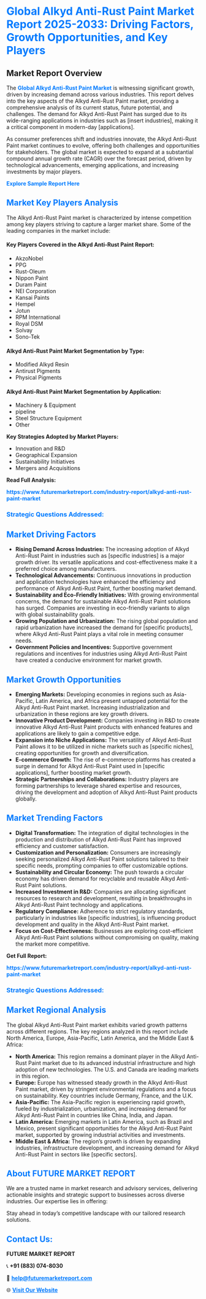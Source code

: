 <h1 style="color: #007BFF;">Global Alkyd Anti-Rust Paint Market Report 2025-2033: Driving Factors, Growth Opportunities, and Key Players</h1>

<section id="overview">
<h2>Market Report Overview</h2>
<p>The <a href="https://www.futuremarketreport.com/industry-report/alkyd-anti-rust-paint-market" style="color: #007BFF; text-decoration: none;"><strong>Global Alkyd Anti-Rust Paint Market</strong></a> is witnessing significant growth, driven by increasing demand across various industries. This report delves into the key aspects of the Alkyd Anti-Rust Paint market, providing a comprehensive analysis of its current status, future potential, and challenges. The demand for Alkyd Anti-Rust Paint has surged due to its wide-ranging applications in industries such as [insert industries], making it a critical component in modern-day [applications].</p>
<p>As consumer preferences shift and industries innovate, the Alkyd Anti-Rust Paint market continues to evolve, offering both challenges and opportunities for stakeholders. The global market is expected to expand at a substantial compound annual growth rate (CAGR) over the forecast period, driven by technological advancements, emerging applications, and increasing investments by major players.</p>
</section>

<section id="overview">
<p><a href="https://www.futuremarketreport.com/request-sample/reportId=58287" style="color: #007BFF; text-decoration: none;"><strong>Explore Sample Report Here</strong></a></p>
</section>

<section id="key-players">
<h2 style="color: #007BFF;">Market Key Players Analysis</h2>
<p>The Alkyd Anti-Rust Paint market is characterized by intense competition among key players striving to capture a larger market share. Some of the leading companies in the market include:</p>
<h4>Key Players Covered in the Alkyd Anti-Rust Paint Report:</h4>
<ul><li>AkzoNobel</li><li>PPG</li><li>Rust-Oleum</li><li>Nippon Paint</li><li>Duram Paint</li><li>NEI Corporation</li><li>Kansai Paints</li><li>Hempel</li><li>Jotun</li><li>RPM International</li><li>Royal DSM</li><li>Solvay</li><li>Sono-Tek</li></ul>
<h4>Alkyd Anti-Rust Paint Market Segmentation by Type:</h4>
<ul><li>Modified Alkyd Resin</li><li>Antirust Pigments</li><li>Physical Pigments</li></ul>

<h4>Alkyd Anti-Rust Paint Market Segmentation by Application:</h4>
<ul><li>Machinery &amp; Equipment</li><li>pipeline</li><li>Steel Structure Equipment</li><li>Other</li></ul>
<p><strong>Key Strategies Adopted by Market Players:</strong></p>
<ul>
<li>Innovation and R&D</li>
<li>Geographical Expansion</li>
<li>Sustainability Initiatives</li>
<li>Mergers and Acquisitions</li>
</ul>
</section>

<section>
<p><strong>Read Full Analysis: </strong></p><a href="https://www.futuremarketreport.com/industry-report/alkyd-anti-rust-paint-market" style="color: #007BFF; text-decoration: none;"><strong>https://www.futuremarketreport.com/industry-report/alkyd-anti-rust-paint-market</strong></a>
<h3 style="color: #007BFF;">Strategic Questions Addressed:</h3>
</section>

<section id="driving-factors">
<h2 style="color: #007BFF;">Market Driving Factors</h2>
<ul>
<li><strong>Rising Demand Across Industries:</strong> The increasing adoption of Alkyd Anti-Rust Paint in industries such as [specific industries] is a major growth driver. Its versatile applications and cost-effectiveness make it a preferred choice among manufacturers.</li>
<li><strong>Technological Advancements:</strong> Continuous innovations in production and application technologies have enhanced the efficiency and performance of Alkyd Anti-Rust Paint, further boosting market demand.</li>
<li><strong>Sustainability and Eco-Friendly Initiatives:</strong> With growing environmental concerns, the demand for sustainable Alkyd Anti-Rust Paint solutions has surged. Companies are investing in eco-friendly variants to align with global sustainability goals.</li>
<li><strong>Growing Population and Urbanization:</strong> The rising global population and rapid urbanization have increased the demand for [specific products], where Alkyd Anti-Rust Paint plays a vital role in meeting consumer needs.</li>
<li><strong>Government Policies and Incentives:</strong> Supportive government regulations and incentives for industries using Alkyd Anti-Rust Paint have created a conducive environment for market growth.</li>
</ul>
</section>

<section id="growth-opportunities">
<h2 style="color: #007BFF;">Market Growth Opportunities</h2>
<ul>
<li><strong>Emerging Markets:</strong> Developing economies in regions such as Asia-Pacific, Latin America, and Africa present untapped potential for the Alkyd Anti-Rust Paint market. Increasing industrialization and urbanization in these regions are key growth drivers.</li>
<li><strong>Innovative Product Development:</strong> Companies investing in R&D to create innovative Alkyd Anti-Rust Paint products with enhanced features and applications are likely to gain a competitive edge.</li>
<li><strong>Expansion into Niche Applications:</strong> The versatility of Alkyd Anti-Rust Paint allows it to be utilized in niche markets such as [specific niches], creating opportunities for growth and diversification.</li>
<li><strong>E-commerce Growth:</strong> The rise of e-commerce platforms has created a surge in demand for Alkyd Anti-Rust Paint used in [specific applications], further boosting market growth.</li>
<li><strong>Strategic Partnerships and Collaborations:</strong> Industry players are forming partnerships to leverage shared expertise and resources, driving the development and adoption of Alkyd Anti-Rust Paint products globally.</li>
</ul>
</section>

<section id="trending-factors">
<h2 style="color: #007BFF;">Market Trending Factors</h2>
<ul>
<li><strong>Digital Transformation:</strong> The integration of digital technologies in the production and distribution of Alkyd Anti-Rust Paint has improved efficiency and customer satisfaction.</li>
<li><strong>Customization and Personalization:</strong> Consumers are increasingly seeking personalized Alkyd Anti-Rust Paint solutions tailored to their specific needs, prompting companies to offer customizable options.</li>
<li><strong>Sustainability and Circular Economy:</strong> The push towards a circular economy has driven demand for recyclable and reusable Alkyd Anti-Rust Paint solutions.</li>
<li><strong>Increased Investment in R&D:</strong> Companies are allocating significant resources to research and development, resulting in breakthroughs in Alkyd Anti-Rust Paint technology and applications.</li>
<li><strong>Regulatory Compliance:</strong> Adherence to strict regulatory standards, particularly in industries like [specific industries], is influencing product development and quality in the Alkyd Anti-Rust Paint market.</li>
<li><strong>Focus on Cost-Effectiveness:</strong> Businesses are exploring cost-efficient Alkyd Anti-Rust Paint solutions without compromising on quality, making the market more competitive.</li>
</ul>
</section>

<section>
<p><strong>Get Full Report: </strong></p><a href="https://www.futuremarketreport.com/industry-report/alkyd-anti-rust-paint-market" style="color: #007BFF; text-decoration: none;"><strong>https://www.futuremarketreport.com/industry-report/alkyd-anti-rust-paint-market</strong></a>
<h3 style="color: #007BFF;">Strategic Questions Addressed:</h3>
</section>


<section id="regional-analysis">
<h2 style="color: #007BFF;">Market Regional Analysis</h2>
<p>The global Alkyd Anti-Rust Paint market exhibits varied growth patterns across different regions. The key regions analyzed in this report include North America, Europe, Asia-Pacific, Latin America, and the Middle East & Africa:</p>
<ul>
<li><strong>North America:</strong> This region remains a dominant player in the Alkyd Anti-Rust Paint market due to its advanced industrial infrastructure and high adoption of new technologies. The U.S. and Canada are leading markets in this region.</li>
<li><strong>Europe:</strong> Europe has witnessed steady growth in the Alkyd Anti-Rust Paint market, driven by stringent environmental regulations and a focus on sustainability. Key countries include Germany, France, and the U.K.</li>
<li><strong>Asia-Pacific:</strong> The Asia-Pacific region is experiencing rapid growth, fueled by industrialization, urbanization, and increasing demand for Alkyd Anti-Rust Paint in countries like China, India, and Japan.</li>
<li><strong>Latin America:</strong> Emerging markets in Latin America, such as Brazil and Mexico, present significant opportunities for the Alkyd Anti-Rust Paint market, supported by growing industrial activities and investments.</li>
<li><strong>Middle East & Africa:</strong> The region’s growth is driven by expanding industries, infrastructure development, and increasing demand for Alkyd Anti-Rust Paint in sectors like [specific sectors].</li>
</ul>
</section>

<footer>
<h2 style="color: #007BFF;">About FUTURE MARKET REPORT</h2>
<p>We are a trusted name in market research and advisory services, delivering actionable insights and strategic support to businesses across diverse industries. Our expertise lies in offering:</p>

<p>Stay ahead in today’s competitive landscape with our tailored research solutions.</p>

<h2 style="color: #007BFF;">Contact Us:</h2>
<p><strong>FUTURE MARKET REPORT</strong></p>
<p>📞 <strong>+91 (883) 074-8030</strong></p>
<p>📧 <strong><a href="mailto:help@futuremarketreport.com" style="color: #007BFF;">help@futuremarketreport.com</a></strong></p>
<p>🌐 <strong><a href="https://www.futuremarketreport.com/" style="color: #007BFF;">Visit Our Website</a></strong></p>
</footer>